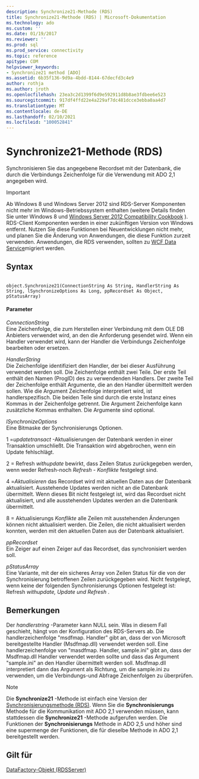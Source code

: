 ```yaml
---
description: Synchronize21-Methode (RDS)
title: Synchronize21-Methode (RDS) | Microsoft-Dokumentation
ms.technology: ado
ms.custom: ''
ms.date: 01/19/2017
ms.reviewer: ''
ms.prod: sql
ms.prod_service: connectivity
ms.topic: reference
apitype: COM
helpviewer_keywords:
- Synchronize21 method [ADO]
ms.assetid: 6b35f136-9d9a-4bdd-8144-67decfd3c4e9
author: rothja
ms.author: jroth
ms.openlocfilehash: 23ea3c2d1399f6d9e592911d8b8ae3fdbee6e523
ms.sourcegitcommit: 917df4ffd22e4a229af7dc481dcce3ebba0aa4d7
ms.translationtype: MT
ms.contentlocale: de-DE
ms.lasthandoff: 02/10/2021
ms.locfileid: "100052841"
---
```

# <a name="synchronize21-method-rds"></a>Synchronize21-Methode (RDS)
Synchronisieren Sie das angegebene Recordset mit der Datenbank, die durch die Verbindungs Zeichenfolge für die Verwendung mit ADO 2,1 angegeben wird.  
  
> [!IMPORTANT]
>  Ab Windows 8 und Windows Server 2012 sind RDS-Server Komponenten nicht mehr im Windows-Betriebssystem enthalten (weitere Details finden Sie unter Windows 8 und [Windows Server 2012 Compatibility Cookbook](https://www.microsoft.com/download/details.aspx?id=27416) ). RDS-Client Komponenten werden in einer zukünftigen Version von Windows entfernt. Nutzen Sie diese Funktionen bei Neuentwicklungen nicht mehr, und planen Sie die Änderung von Anwendungen, die diese Funktion zurzeit verwenden. Anwendungen, die RDS verwenden, sollten zu [WCF Data Service](/dotnet/framework/wcf/)migriert werden.  
  
## <a name="syntax"></a>Syntax  
  
```  
  
object.Synchronize21(ConnectionString As String, HandlerString As String, lSynchronizeOptions As Long, ppRecordset As Object, pStatusArray)  
```  
  
#### <a name="parameters"></a>Parameter  
 *ConnectionString*  
 Eine Zeichenfolge, die zum Herstellen einer Verbindung mit dem OLE DB Anbieters verwendet wird, an den die Anforderung gesendet wird. Wenn ein Handler verwendet wird, kann der Handler die Verbindungs Zeichenfolge bearbeiten oder ersetzen.  
  
 *HandlerString*  
 Die Zeichenfolge identifiziert den Handler, der bei dieser Ausführung verwendet werden soll. Die Zeichenfolge enthält zwei Teile. Der erste Teil enthält den Namen (ProgID) des zu verwendenden Handlers. Der zweite Teil der Zeichenfolge enthält Argumente, die an den Handler übermittelt werden sollen. Wie die Argument Zeichenfolge interpretiert wird, ist handlerspezifisch. Die beiden Teile sind durch die erste Instanz eines Kommas in der Zeichenfolge getrennt. Die Argument Zeichenfolge kann zusätzliche Kommas enthalten. Die Argumente sind optional.  
  
 *lSynchronizeOptions*  
 Eine Bitmaske der Synchronisierungs Optionen.  
  
 1 =*updatetransact* -Aktualisierungen der Datenbank werden in einer Transaktion umschließt. Die Transaktion wird abgebrochen, wenn ein Update fehlschlägt.  
  
 2 = Refresh *withupdate* bewirkt, dass Zeilen Status zurückgegeben werden, wenn weder Refresh-noch *Refresh* - *Konflikte* festgelegt sind.  
  
 4 =*Aktualisieren* das Recordset wird mit aktuellen Daten aus der Datenbank aktualisiert. Ausstehende Updates werden nicht an die Datenbank übermittelt. Wenn dieses Bit nicht festgelegt ist, wird das Recordset nicht aktualisiert, und alle ausstehenden Updates werden an die Datenbank übermittelt.  
  
 8 = Aktualisierungs *Konflikte* alle Zeilen mit ausstehenden Änderungen können nicht aktualisiert werden. Die Zeilen, die nicht aktualisiert werden konnten, werden mit den aktuellen Daten aus der Datenbank aktualisiert.  
  
 *ppRecordset*  
 Ein Zeiger auf einen Zeiger auf das Recordset, das synchronisiert werden soll.  
  
 *pStatusArray*  
 Eine Variante, mit der ein sicheres Array von Zeilen Status für die von der Synchronisierung betroffenen Zeilen zurückgegeben wird. Nicht festgelegt, wenn keine der folgenden Synchronisierungs Optionen festgelegt ist: Refresh *withupdate, Update* *und* *Refresh* .  
  
## <a name="remarks"></a>Bemerkungen  
 Der *handlerstring* -Parameter kann NULL sein. Was in diesem Fall geschieht, hängt von der Konfiguration des RDS-Servers ab. Die handlerzeichenfolge "msdfmap. Handler" gibt an, dass der von Microsoft bereitgestellte Handler (Msdfmap.dll) verwendet werden soll. Eine handlerzeichenfolge von "masdfmap. Handler, sample.ini" gibt an, dass der Msdfmap.dll Handler verwendet werden sollte und dass das Argument "sample.ini" an den Handler übermittelt werden soll. Msdfmap.dll interpretiert dann das Argument als Richtung, um die sample.ini zu verwenden, um die Verbindungs-und Abfrage Zeichenfolgen zu überprüfen.  
  
> [!NOTE]
>  Die **Synchronize21** -Methode ist einfach eine Version der [Synchronisierungsmethode (RDS)](./synchronize-method-rds.md). Wenn Sie die **Synchronisierungs** Methode für die Kommunikation mit ADO 2,1 verwenden müssen, kann stattdessen die **Synchronize21** -Methode aufgerufen werden. Die Funktionen der **Synchronisierungs** Methode in ADO 2,5 und höher sind eine supermenge der Funktionen, die für dieselbe Methode in ADO 2,1 bereitgestellt werden.  
  
## <a name="applies-to"></a>Gilt für  
 [DataFactory-Objekt (RDSServer)](./datafactory-object-rdsserver.md)